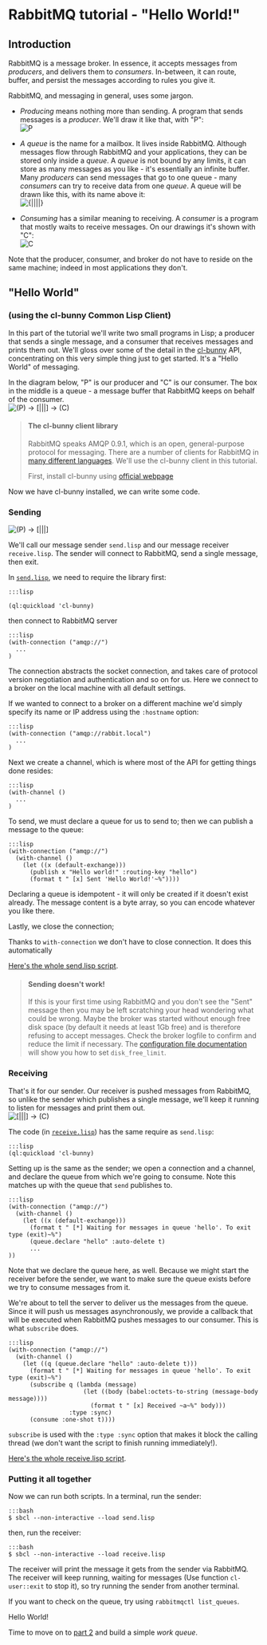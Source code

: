 <!--
Copyright (C) 2007-2015 Pivotal Software, Inc. 

All rights reserved. This program and the accompanying materials
are made available under the terms of the under the Apache License, 
Version 2.0 (the "License”); you may not use this file except in compliance 
with the License. You may obtain a copy of the License at

http://www.apache.org/licenses/LICENSE-2.0

Unless required by applicable law or agreed to in writing, software
distributed under the License is distributed on an "AS IS" BASIS,
WITHOUT WARRANTIES OR CONDITIONS OF ANY KIND, either express or implied.
See the License for the specific language governing permissions and
limitations under the License.
-->

# RabbitMQ tutorial - "Hello World!"

## Introduction

RabbitMQ is a message broker. In essence, it accepts messages from
_producers_, and delivers them to _consumers_. In-between, it can
route, buffer, and persist the messages according to rules you give
it.

RabbitMQ, and messaging in general, uses some jargon.

 * _Producing_ means nothing more than sending. A program that sends messages
   is a _producer_. We'll draw it like that, with "P":  
   ![P](http://i.imgur.com/mPTaxSl.png) 

 * _A queue_ is the name for a mailbox. It lives inside
   RabbitMQ. Although messages flow through RabbitMQ and your
   applications, they can be stored only inside a _queue_. A _queue_
   is not bound by any limits, it can store as many messages as you
   like - it's essentially an infinite buffer. Many _producers_ can send
   messages that go to one queue - many _consumers_ can try to
   receive data from one _queue_. A queue will be drawn like this, with
   its name above it:  
   ![{||||}](http://i.imgur.com/6dDlW1g.png)

 * _Consuming_ has a similar meaning to receiving. A _consumer_ is a program
   that mostly waits to receive messages. On our drawings it's shown with "C":  
   ![C](http://i.imgur.com/U9mJa0I.png) 

Note that the producer, consumer, and  broker do not have to reside on
the same machine; indeed in most applications they don't.

## "Hello World"
### (using the cl-bunny Common Lisp Client)

In this part of the tutorial we'll write two small programs in Lisp; a
producer that sends a single message, and a consumer that receives
messages and prints them out.  We'll gloss over some of the detail in
the [cl-bunny](http://cl-rabbit.io/cl-bunny) API, concentrating on this very simple thing just to get
started. It's a "Hello World" of messaging.

In the diagram below, "P" is our producer and "C" is our consumer. The
box in the middle is a queue - a message buffer that RabbitMQ keeps
on behalf of the consumer.  
![(P) -> [|||] -> (C)](http://i.imgur.com/VjRoMDS.png)

> #### The cl-bunny client library
>
> RabbitMQ speaks AMQP 0.9.1, which is an open,
> general-purpose protocol for messaging. There are a number of clients
> for RabbitMQ in [many different
> languages](/devtools.html). We'll
> use the cl-bunny client in this tutorial.
>
> First, install cl-bunny using [official webpage](http://cl-rabbit.io/cl-bunny)
>


Now we have cl-bunny installed, we can write some
code.

### Sending  
![(P) -> [|||]](http://i.imgur.com/ph26szM.png)

We'll call our message sender `send.lisp` and our message receiver
`receive.lisp`.  The sender will connect to RabbitMQ, send a single message,
then exit.

In
[`send.lisp`](code/send.lisp),
we need to require the library first:

    :::lisp

    (ql:quickload 'cl-bunny)

then connect to RabbitMQ server

    :::lisp
    (with-connection ("amqp://")
      ...
    )

The connection abstracts the socket connection, and takes care of
protocol version negotiation and authentication and so on for us. Here
we connect to a broker on the local machine with all default settings.

If we wanted to connect to a broker on a different
machine we'd simply specify its name or IP address using the `:hostname`
option:

    :::lisp
    (with-connection ("amqp://rabbit.local")
      ...
    )

Next we create a channel, which is where most of the API for getting
things done resides:

    :::lisp
    (with-channel ()
      ...
    )

To send, we must declare a queue for us to send to; then we can publish a message
to the queue:

    :::lisp
	(with-connection ("amqp://")
	  (with-channel ()
	    (let ((x (default-exchange)))
	      (publish x "Hello world!" :routing-key "hello")          
	      (format t " [x] Sent 'Hello World!'~%"))))

Declaring a queue is idempotent - it will only be created if it doesn't
exist already. The message content is a byte array, so you can encode
whatever you like there.

Lastly, we close the connection;

Thanks to `with-connection` we don't have to close connection. It does this automatically

[Here's the whole send.lisp script](code/send.lisp).

> #### Sending doesn't work!
>
> If this is your first time using RabbitMQ and you don't see the "Sent"
> message then you may be left scratching your head wondering what could
> be wrong. Maybe the broker was started without enough free disk space
> (by default it needs at least 1Gb free) and is therefore refusing to
> accept messages. Check the broker logfile to confirm and reduce the
> limit if necessary. The <a
> href="http://www.rabbitmq.com/configure.html#config-items">configuration
> file documentation</a> will show you how to set `disk_free_limit`.


### Receiving

That's it for our sender.  Our receiver is pushed messages from
RabbitMQ, so unlike the sender which publishes a single message, we'll
keep it running to listen for messages and print them out.  
![[|||] -> (C)](http://i.imgur.com/3teOytn.png)

The code (in [`receive.lisp`](code/receive.lisp)) has the same require as `send.lisp`:

    :::lisp
    (ql:quickload 'cl-bunny)


Setting up is the same as the sender; we open a connection and a
channel, and declare the queue from which we're going to consume.
Note this matches up with the queue that `send` publishes to.

    :::lisp
    (with-connection ("amqp://")
      (with-channel ()
        (let ((x (default-exchange)))          
          (format t " [*] Waiting for messages in queue 'hello'. To exit type (exit)~%")
          (queue.declare "hello" :auto-delete t)
          ...
    ))


Note that we declare the queue here, as well. Because we might start
the receiver before the sender, we want to make sure the queue exists
before we try to consume messages from it.

We're about to tell the server to deliver us the messages from the
queue. Since it will push us messages asynchronously, we provide a
callback that will be executed when RabbitMQ pushes messages to
our consumer. This is what `subscribe` does.

    :::lisp
	(with-connection ("amqp://")
	  (with-channel ()
	    (let ((q (queue.declare "hello" :auto-delete t)))
	      (format t " [*] Waiting for messages in queue 'hello'. To exit type (exit)~%")
	      (subscribe q (lambda (message)
	                     (let ((body (babel:octets-to-string (message-body message))))
	                       (format t " [x] Received ~a~%" body)))
	                 :type :sync)
	      (consume :one-shot t))))

`subscribe` is used with the `:type :sync` option that makes it
block the calling thread (we don't want the script to finish running immediately!).

[Here's the whole receive.lisp script](code/receive.lisp).

### Putting it all together

Now we can run both scripts. In a terminal, run the sender:

    :::bash
    $ sbcl --non-interactive --load send.lisp

then, run the receiver:

    :::bash
    $ sbcl --non-interactive --load receive.lisp

The receiver will print the message it gets from the sender via
RabbitMQ. The receiver will keep running, waiting for messages (Use function `cl-user::exit` to stop it), so try running
the sender from another terminal.

If you want to check on the queue, try using `rabbitmqctl list_queues`.

Hello World!

Time to move on to [part 2](tutorial-two-cl.md) and build a simple _work queue_.